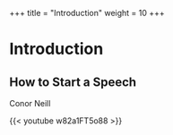 +++
title =  "Introduction"
weight = 10
+++

# Introduction

## How to Start a Speech

Conor Neill

{{< youtube w82a1FT5o88 >}}
